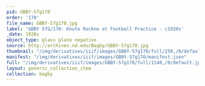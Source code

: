 ```yaml
---
pid: GBBY-57g170
order: '170'
file_name: GBBY-57g170.jpg
label: 'GBBY 57G/170: Knute Rockne at Football Practice - c1920s'
_date: 1920s
object_type: glass plate negative
source: http://archives.nd.edu/Bagby/GBBY-57g170.jpg
thumbnail: "/img/derivatives/iiif/images/GBBY-57g170/full/250,/0/default.jpg"
manifest: "/img/derivatives/iiif/images/GBBY-57g170/manifest.json"
full: "/img/derivatives/iiif/images/GBBY-57g170/full/1140,/0/default.jpg"
layout: generic_collection_item
collection: bagby
---
```

